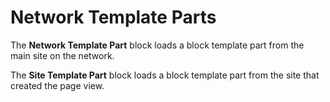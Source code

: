# Network Template Parts

The **Network Template Part** block loads a block template part from the main site on the network.

The **Site Template Part** block loads a block template part from the site that created the page view.

